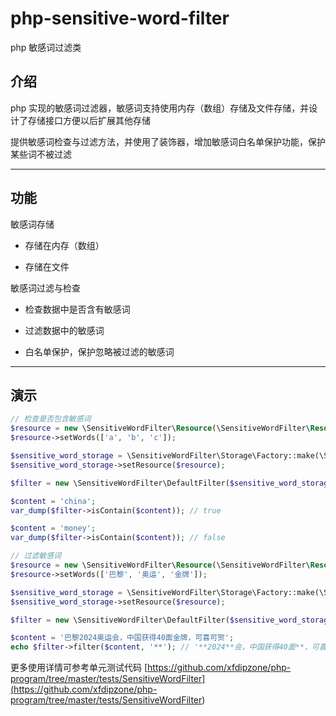 # php-sensitive-word-filter

php 敏感词过滤类

## 介绍

php 实现的敏感词过滤器，敏感词支持使用内存（数组）存储及文件存储，并设计了存储接口方便以后扩展其他存储

提供敏感词检查与过滤方法，并使用了装饰器，增加敏感词白名单保护功能，保护某些词不被过滤

---

## 功能

敏感词存储

- 存储在内存（数组）

- 存储在文件

敏感词过滤与检查

- 检查数据中是否含有敏感词

- 过滤数据中的敏感词

- 白名单保护，保护忽略被过滤的敏感词

---

## 演示

```php
// 检查是否包含敏感词
$resource = new \SensitiveWordFilter\Resource(\SensitiveWordFilter\Resource::MEMORY);
$resource->setWords(['a', 'b', 'c']);

$sensitive_word_storage = \SensitiveWordFilter\Storage\Factory::make(\SensitiveWordFilter\Storage\Type::MEMORY);
$sensitive_word_storage->setResource($resource);

$filter = new \SensitiveWordFilter\DefaultFilter($sensitive_word_storage);

$content = 'china';
var_dump($filter->isContain($content)); // true

$content = 'money';
var_dump($filter->isContain($content)); // false

// 过滤敏感词
$resource = new \SensitiveWordFilter\Resource(\SensitiveWordFilter\Resource::MEMORY);
$resource->setWords(['巴黎', '奥运', '金牌']);

$sensitive_word_storage = \SensitiveWordFilter\Storage\Factory::make(\SensitiveWordFilter\Storage\Type::MEMORY);
$sensitive_word_storage->setResource($resource);

$filter = new \SensitiveWordFilter\DefaultFilter($sensitive_word_storage);

$content = '巴黎2024奥运会，中国获得40面金牌，可喜可贺';
echo $filter->filter($content, '**'); // '**2024**会，中国获得40面**，可喜可贺';
```

更多使用详情可参考单元测试代码 [https://github.com/xfdipzone/php-program/tree/master/tests/SensitiveWordFilter](<https://github.com/xfdipzone/php-program/tree/master/tests/SensitiveWordFilter>)
